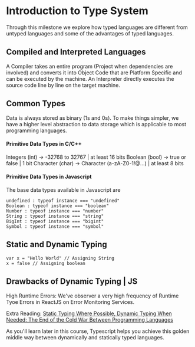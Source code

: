 # Introduction to Type System
Through this milestone we explore how typed languages are different from untyped languages and some of the advantages of typed languages.

## Compiled and Interpreted Languages
A Compiler takes an entire program (Project when dependencies are involved) and converts it into Object Code that are Platform Specific and can be executed by the machine. An Interpreter directly executes the source code line by line on the target machine.


## Common Types
Data is always stored as binary (1s and 0s). To make things simpler, we have a higher level abstraction to data storage which is applicable to most programming languages.

#### Primitive Data Types in C/C++

Integers (int) -> -32768 to 32767 | at least 16 bits
Boolean (bool) -> true or false | 1 bit
Character (char) -> Character (a-zA-Z0-1!@...) | at least 8 bits

#### Primitive Data Types in Javascript
The base data types available in Javascript are 

    undefined : typeof instance === "undefined"
    Boolean : typeof instance === "boolean"
    Number : typeof instance === "number"
    String : typeof instance === "string"
    BigInt : typeof instance === "bigint"
    Symbol : typeof instance === "symbol"

## Static and Dynamic Typing

``` 
var x = "Hello World" // Assigning String
x = false // Assigning boolean
```

## Drawbacks of Dynamic Typing | JS

High Runtime Errors: We've observer a very high frequency of Runtime Tyoe Errors in ReactJS on Error Monitoring Services.

Extra Reading: [Static Typing Where Possible, Dynamic Typing When Needed:
The End of the Cold War Between Programming Languages](https://www.ics.uci.edu/~lopes/teaching/inf212W12/readings/rdl04meijer.pdf)

As you'll learn later in this course, Typescript helps you achieve this golden middle way between dynamically and statically typed languages.

